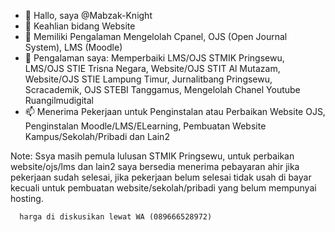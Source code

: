 - 👋 Hallo, saya @Mabzak-Knight
- 👀 Keahlian bidang Website
- 🌱 Memiliki Pengalaman Mengelolah Cpanel, OJS (Open Journal System), LMS (Moodle)
- 💞️ Pengalaman saya:
     Memperbaiki LMS/OJS STMIK Pringsewu, LMS/OJS STIE Trisna Negara, Website/OJS STIT Al Mutazam,
     Website/OJS STIE Lampung Timur, Jurnalitbang Pringsewu, Scracademik, OJS STEBI Tanggamus, Mengelolah Chanel Youtube Ruangilmudigital
- 📫 Menerima Pekerjaan untuk Penginstalan atau Perbaikan Website OJS, Penginstalan Moodle/LMS/ELearning, Pembuatan Website Kampus/Sekolah/Pribadi dan Lain2

Note: Ssya masih pemula lulusan STMIK Pringsewu, untuk perbaikan website/ojs/lms dan lain2 saya bersedia menerima pebayaran ahir jika pekerjaan sudah selesai,
      jika pekerjaan belum selesai tidak usah di bayar kecuali untuk pembuatan website/sekolah/pribadi yang belum mempunyai hosting.
      
      harga di diskusikan lewat WA (089666528972)
